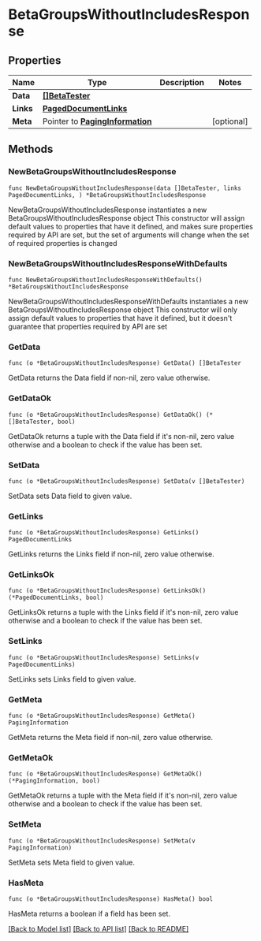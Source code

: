 # BetaGroupsWithoutIncludesResponse

## Properties

Name | Type | Description | Notes
------------ | ------------- | ------------- | -------------
**Data** | [**[]BetaTester**](BetaTester.md) |  | 
**Links** | [**PagedDocumentLinks**](PagedDocumentLinks.md) |  | 
**Meta** | Pointer to [**PagingInformation**](PagingInformation.md) |  | [optional] 

## Methods

### NewBetaGroupsWithoutIncludesResponse

`func NewBetaGroupsWithoutIncludesResponse(data []BetaTester, links PagedDocumentLinks, ) *BetaGroupsWithoutIncludesResponse`

NewBetaGroupsWithoutIncludesResponse instantiates a new BetaGroupsWithoutIncludesResponse object
This constructor will assign default values to properties that have it defined,
and makes sure properties required by API are set, but the set of arguments
will change when the set of required properties is changed

### NewBetaGroupsWithoutIncludesResponseWithDefaults

`func NewBetaGroupsWithoutIncludesResponseWithDefaults() *BetaGroupsWithoutIncludesResponse`

NewBetaGroupsWithoutIncludesResponseWithDefaults instantiates a new BetaGroupsWithoutIncludesResponse object
This constructor will only assign default values to properties that have it defined,
but it doesn't guarantee that properties required by API are set

### GetData

`func (o *BetaGroupsWithoutIncludesResponse) GetData() []BetaTester`

GetData returns the Data field if non-nil, zero value otherwise.

### GetDataOk

`func (o *BetaGroupsWithoutIncludesResponse) GetDataOk() (*[]BetaTester, bool)`

GetDataOk returns a tuple with the Data field if it's non-nil, zero value otherwise
and a boolean to check if the value has been set.

### SetData

`func (o *BetaGroupsWithoutIncludesResponse) SetData(v []BetaTester)`

SetData sets Data field to given value.


### GetLinks

`func (o *BetaGroupsWithoutIncludesResponse) GetLinks() PagedDocumentLinks`

GetLinks returns the Links field if non-nil, zero value otherwise.

### GetLinksOk

`func (o *BetaGroupsWithoutIncludesResponse) GetLinksOk() (*PagedDocumentLinks, bool)`

GetLinksOk returns a tuple with the Links field if it's non-nil, zero value otherwise
and a boolean to check if the value has been set.

### SetLinks

`func (o *BetaGroupsWithoutIncludesResponse) SetLinks(v PagedDocumentLinks)`

SetLinks sets Links field to given value.


### GetMeta

`func (o *BetaGroupsWithoutIncludesResponse) GetMeta() PagingInformation`

GetMeta returns the Meta field if non-nil, zero value otherwise.

### GetMetaOk

`func (o *BetaGroupsWithoutIncludesResponse) GetMetaOk() (*PagingInformation, bool)`

GetMetaOk returns a tuple with the Meta field if it's non-nil, zero value otherwise
and a boolean to check if the value has been set.

### SetMeta

`func (o *BetaGroupsWithoutIncludesResponse) SetMeta(v PagingInformation)`

SetMeta sets Meta field to given value.

### HasMeta

`func (o *BetaGroupsWithoutIncludesResponse) HasMeta() bool`

HasMeta returns a boolean if a field has been set.


[[Back to Model list]](../README.md#documentation-for-models) [[Back to API list]](../README.md#documentation-for-api-endpoints) [[Back to README]](../README.md)


